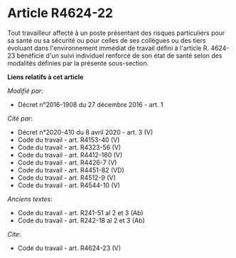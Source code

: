 # Article R4624-22

Tout travailleur affecté à un poste présentant des risques particuliers pour sa santé ou sa sécurité ou pour celles de ses
collègues ou des tiers évoluant dans l'environnement immédiat de travail défini à l'article R. 4624-23 bénéficie d'un suivi
individuel renforcé de son état de santé selon des modalités définies par la présente sous-section.

**Liens relatifs à cet article**

_Modifié par_:

  - Décret n°2016-1908 du 27 décembre 2016 - art. 1

_Cité par_:

  - Décret n°2020-410 du 8 avril 2020 - art. 3 (V)
  - Code du travail - art. R4153-40 (V)
  - Code du travail - art. R4323-56 (V)
  - Code du travail - art. R4412-160 (V)
  - Code du travail - art. R4426-7 (V)
  - Code du travail - art. R4451-82 (VD)
  - Code du travail - art. R4512-9 (V)
  - Code du travail - art. R4544-10 (V)

_Anciens textes_:

  - Code du travail - art. R241-51 al 2 et 3 (Ab)
  - Code du travail - art. R242-18 al 2 et 3 (Ab)

_Cite_:

  - Code du travail - art. R4624-23 (V)

